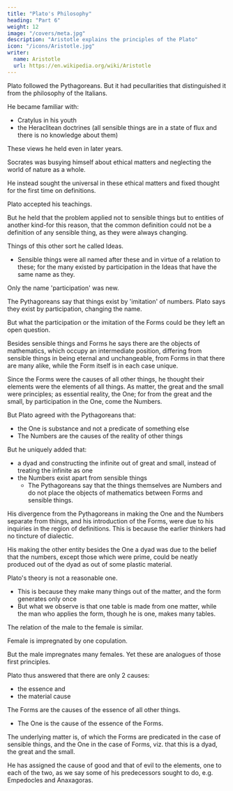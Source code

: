 ```yaml
---
title: "Plato's Philosophy"
heading: "Part 6"
weight: 12
image: "/covers/meta.jpg"
description: "Aristotle explains the principles of the Plato"
icon: "/icons/Aristotle.jpg"
writer:
  name: Aristotle
  url: https://en.wikipedia.org/wiki/Aristotle
---
```



Plato followed the Pythagoreans. But it had pecullarities that distinguished it from the philosophy of the Italians. 

He became familiar with:
- Cratylus in his youth
- the Heraclitean doctrines (all sensible things are in a state of flux and there is no knowledge about them)

These views he held even in later years. 

Socrates was busying himself about ethical matters and neglecting the world of nature as a whole.

He instead sought the universal in these ethical matters and fixed thought for the first time on definitions. 

Plato accepted his teachings.

But he held that the problem applied not to sensible things but to entities of another kind-for this reason, that the common definition could not be a definition of any sensible thing, as they were always changing. 

Things of this other sort he called Ideas.
- Sensible things were all named after these and in virtue of a relation to these; for the many existed by participation in the Ideas that have the same name as they. 

Only the name 'participation' was new. 

The Pythagoreans say that things exist by 'imitation' of numbers. Plato says they exist by participation, changing the name. 

But what the participation or the imitation of the Forms could be they left an open question.

Besides sensible things and Forms he says there are the objects of mathematics, which occupy an intermediate position, differing from sensible things in being eternal and unchangeable, from Forms in that there are many alike, while the Form itself is in each case unique.

Since the Forms were the causes of all other things, he thought their elements were the elements of all things. As matter, the great and the small were principles; as essential reality, the One; for from the great and the small, by participation in the One, come the Numbers.

But Plato agreed with the Pythagoreans that:
- the One is substance and not a predicate of something else
- The Numbers are the causes of the reality of other things

But he uniquely added that:
- a dyad and constructing the infinite out of great and small, instead of treating the infinite as one
- the Numbers exist apart from sensible things
  - The Pythagoreans say that the things themselves are Numbers and do not place the objects of mathematics between Forms and sensible things.

His divergence from the Pythagoreans in making the One and the Numbers separate from things, and his introduction of the Forms, were due to his inquiries in the region of definitions. This is because the earlier thinkers had no tincture of dialectic.

His making the other entity besides the One a dyad was due to the belief that the numbers, except those which were prime, could be neatly produced out of the dyad as out of some plastic material. 

Plato's theory is not a reasonable one. 
- This is because they make many things out of the matter, and the form generates only once
- But what we observe is that one table is made from one matter, while the man who applies the form, though he is one, makes many tables.

The relation of the male to the female is similar. 

Female is impregnated by one copulation. 

But the male impregnates many females. Yet these are analogues of those first principles.

Plato thus answered that there are only 2 causes:
- the essence and
- the material cause 

The Forms are the causes of the essence of all other things. 
- The One is the cause of the essence of the Forms. 

The underlying matter is, of which the Forms are predicated in the case of sensible things, and the One in the case of Forms, viz. that this is a dyad, the great and the small.

He has assigned the cause of good and that of evil to the elements, one to each of the two, as we say some of his predecessors sought to do, e.g. Empedocles and Anaxagoras.

